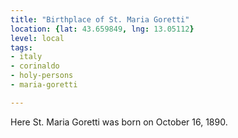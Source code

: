 ```yaml
---
title: "Birthplace of St. Maria Goretti"
location: {lat: 43.659849, lng: 13.05112}
level: local
tags:
- italy
- corinaldo
- holy-persons
- maria-goretti

---
```



Here St. Maria Goretti was born on October 16, 1890.


